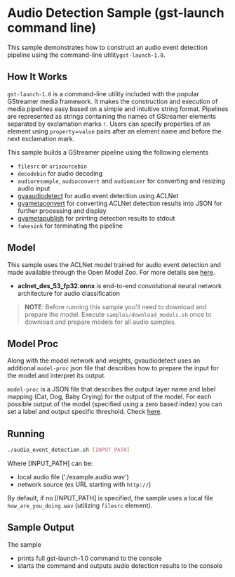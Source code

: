 # Audio Detection Sample (gst-launch command line)

This sample demonstrates how to construct an audio event detection pipeline using the command-line utility`gst-launch-1.0`.

## How It Works
`gst-launch-1.0` is a command-line utility included with the popular GStreamer media framework. It makes the construction and execution of media pipelines easy based on a simple and intuitive string format. Pipelines are represented as strings containing the names of GStreamer elements separated by exclamation marks `!`. Users can specify properties of an element using `property`=`value` pairs after an element name and before the next exclamation mark.

This sample builds a GStreamer pipeline using the following elements
* `filesrc` or `urisourcebin`
* `decodebin` for audio decoding
* `audioresample`, `audioconvert` and `audiomixer` for converting and resizing audio input
* [gvaaudiodetect](https://dlstreamer.github.io/elements/gvaaudiodetect.html) for audio event detection using ACLNet
* [gvametaconvert](https://dlstreamer.github.io/elements/gvametaconvert.html) for converting ACLNet detection results into JSON for further processing and display
* [gvametapublish](https://dlstreamer.github.io/elements/gvametapublish.html) for printing detection results to stdout
* `fakesink` for terminating the pipeline

## Model

This sample uses the ACLNet model trained for audio event detection and made available through the Open Model Zoo. For more details see [here](https://github.com/openvinotoolkit/open_model_zoo/blob/master/models/public/aclnet/aclnet.md).
*   __aclnet_des_53_fp32.onnx__ is end-to-end convolutional neural network architecture for audio classification

> **NOTE**: Before running this sample you'll need to download and prepare the model. Execute `samples/download_models.sh` once to download and prepare models for all audio samples.

## Model Proc

Along with the model network and weights, gvaudiodetect uses an additional `model-proc` json file that describes how to prepare the input for the model and interpret its output.

`model-proc` is a JSON file that describes the output layer name and label mapping (Cat, Dog, Baby Crying) for the output of the model. For each possible output of the model (specified using a zero based index) you can set a label and output specific threshold. Check [here](model_proc/aclnet.json).

## Running

```sh
./audio_event_detection.sh [INPUT_PATH]
```
Where [INPUT_PATH] can be:
* local audio file ('./example.audio.wav')
* network source (ex URL starting with `http://`)

By default, if no [INPUT_PATH] is specified, the sample uses a local file `how_are_you_doing.wav` (utilizing `filesrc` element).

## Sample Output

The sample
* prints full gst-launch-1.0 command to the console
* starts the command and outputs audio detection results to the console
